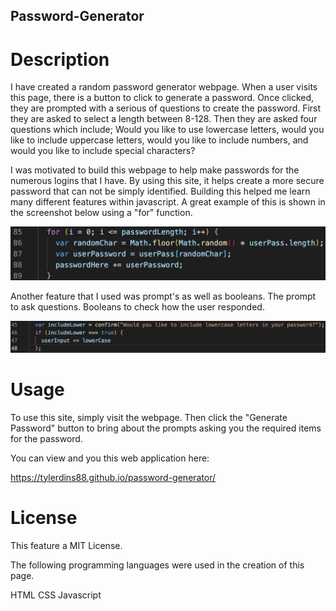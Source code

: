 ## Password-Generator

# Description

I have created a random password generator webpage. When a user visits this page, there is a button to click to generate a password. Once clicked, they are prompted with a serious of questions to create the password. First they are asked to select a length between 8-128. Then they are asked four questions which include; Would you like to use lowercase letters, would you like to include uppercase letters, would you like to include numbers, and would you like to include special characters?

I was motivated to build this webpage to help make passwords for the numerous logins that I have. By using this site, it helps create a more secure password that can not be simply identified. Building this helped me learn many different features within javascript. A great example of this is shown in the screenshot below using a "for" function.

![Screenshot](./assets/images/for-loop-that-uses-criteria-to-create-password.png)

Another feature that I used was prompt's as well as booleans. The prompt to ask questions. Booleans to check how the user responded.

![Screenshot](./assets/images/prompt-asking-criteria-question.png)

# Usage

To use this site, simply visit the webpage. Then click the "Generate Password" button to bring about the prompts asking you the required items for the password.

You can view and you this web application here:

https://tylerdins88.github.io/password-generator/

# License

This feature a MIT License.

The following programming languages were used in the creation of this page.

HTML CSS Javascript